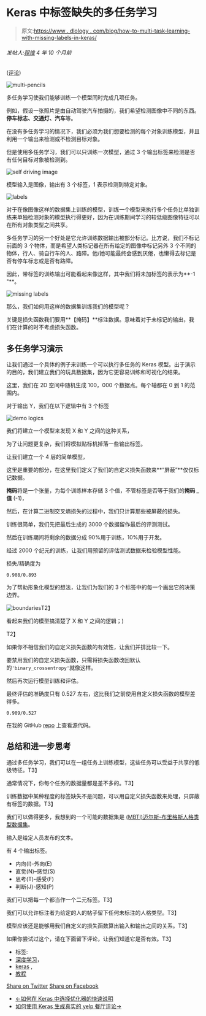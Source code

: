 # Keras 中标签缺失的多任务学习

> 原文:[https://www . dlology . com/blog/how-to-multi-task-learning-with-missing-labels-in-keras/](https://www.dlology.com/blog/how-to-multi-task-learning-with-missing-labels-in-keras/)

###### 发帖人:[程维](/blog/author/Chengwei/) 4 年 10 个月前

([评论](/blog/how-to-multi-task-learning-with-missing-labels-in-keras/#disqus_thread))

![multi-pencils](../Images/aac592beb5bc4aa5f11494d5f46d2dbd.png)

多任务学习使我们能够训练一个模型同时完成几项任务。

例如，假设一张照片是由自动驾驶汽车拍摄的，我们希望检测图像中不同的东西。**停车标志、交通灯、汽车**等。

在没有多任务学习的情况下，我们必须为我们想要检测的每个对象训练模型，并且利用一个输出来检测或不检测目标对象。

但是使用<g class="gr_ gr_107 gr-alert gr_spell gr_inline_cards gr_run_anim ContextualSpelling ins-del" id="107" data-gr-id="107">多任务</g>学习，我们可以只训练一次模型，通过 3 个输出标签来检测是否有任何目标对象被检测到。

![self driving image](../Images/125abf2b58310b55fd3ff35a5d3c2cba.png)

模型输入是图像，输出有 3 个标签，1 表示检测到特定对象。

![labels](../Images/75cda17bce0d8c41783744cc0c4b493e.png)

对于在像图像这样的数据集上训练的模型，训练一个模型来执行多个任务比单独训练来单独检测对象的模型执行得更好，因为在训练期间学习的较低级图像<g class="gr_ gr_114 gr-alert gr_gramm gr_inline_cards gr_run_anim Grammar multiReplace" id="114" data-gr-id="114">特征</g>可以在所有对象类型之间共享。

多任务学习的另一个好处是它允许训练数据输出被部分标记。比方说，我们不标记前面的 3 个物体，而是希望人类标记器在所有给定的图像中标记另外 3 个不同的物体，行人、骑自行车的人、路障。他/她可能最终会感到厌倦，也懒得去标记是否有停车标志或是否有路障。

因此，带标签的训练输出可能看起来像这样，其中我们将未加标签的表示为**-1 "**。

![missing labels](../Images/d7f243f4bc33589d075e25948af8050d.png)

那么，我们如何用这样的数据集训练我们的模型呢？

关键是损失函数我们要用**【掩码】**标注数据。意味着对于未标记的输出，我们在计算的<g class="gr_ gr_106 gr-alert gr_gramm gr_inline_cards gr_run_anim Grammar replaceWithoutSep" id="106" data-gr-id="106">时不考虑损失函数。</g>

## 多任务学习演示

让我们通过一个具体的例子来训练一个可以执行多任务的 Keras 模型。出于演示的目的，我们建立我们的玩具数据集，因为它更容易训练和可视化的结果。

这里，我们在 2D 空间中随机生成 100，000 个数据点。每个轴都在 0 到 1 的范围内。

对于输出 Y，我们在以下逻辑中有 3 个标签

![demo logics](../Images/0abfa056a6a8bb65c021a1ff4ed860d3.png)

我们将建立一个模型来发现 X 和 Y 之间的这种关系，

为了让问题更复杂，我们将模拟贴标机掉落一些输出标签。

让我们建立一个 4 层的简单模型，

这里是重要的部分，在这里我们定义了我们的自定义损失函数来**“屏蔽”**仅仅标记数据。

**掩码**将是一个张量，为每个训练样本存储 3 个值，不管标签是否等于我们的**掩码 _ 值** (-1)，

然后，在计算二进制交叉熵损失的过程中，我们只计算那些被屏蔽的损失。

训练很简单，我们先把最后生成的 3000 个数据留作最后的评测测试。

然后在训练期间将剩余的数据分成 90%用于训练，10%用于开发。

经过 2000 个纪元的训练，让我们用预留的评估测试数据来检验模型性能。

损失/精确度为

```
0.908/0.893
```

为了帮助形象化模型的想法，让我们为我们的 3 个标签中的每一个画出它的决策边界。

![boundaries](../Images/cb20cc37324fa090dece391ff8fa8fe0.png)T2】

看起来我们的模型搞清楚了 X 和 Y 之间的逻辑；)

T2】

如果你不相信我们的自定义损失函数的有效性，让我们并排比较一下。

要禁用我们的自定义损失函数，只需将损失函数改回默认的<g class="gr_ gr_93 gr-alert gr_gramm gr_inline_cards gr_run_anim Style multiReplace" id="93" data-gr-id="93">`'binary_crossentropy'`<g class="gr_ gr_93 gr-alert gr_gramm gr_inline_cards gr_disable_anim_appear Style multiReplace" id="93" data-gr-id="93">就像</g>这样。</g>

然后再次运行模型训练和评估。

最终评估的准确度只有 0.527 左右，这比我们之前使用自定义损失函数的模型差得多。

```
0.909/0.527
```

在我的 GitHub [repo](https://github.com/Tony607/Keras_Multi_task) 上查看源代码。

## 总结和进一步思考

通过多任务学习，我们可以在一组任务上训练模型，这些任务可以受益于共享的低级特征。T3】

通常情况下，你每个任务的数据量都是差不多的。T3】

训练数据中某种程度的标签缺失不是问题，可以用自定义损失函数来处理，只屏蔽有标签的数据。T3】

我们可以做得更多，我想到的一个可能的数据集是 [(MBTI)迈尔斯-布里格斯人格类型数据集](https://www.kaggle.com/datasnaek/mbti-type)。

输入是给定人员发布的文本。

有 4 个输出标签。

*   内向(I)-外向(E)
*   直觉(N)–感觉(S)
*   思考(T)-感受(F)
*   判断(J)-感知(P)

我们可以把每一个都当作一个二元标签。T3】

我们可以允许标注者为给定的人的帖子留下任何未标注的人格类型。T3】

模型应该还是能够用我们自定义的损失函数算出输入和输出之间的关系。T3】

如果你尝试过这个，请在下面留下评论，让我们知道它是否有效。T3】

*   标签:
*   [深度学习](/blog/tag/deep-learning/)，
*   [keras](/blog/tag/keras/) ,
*   [教程](/blog/tag/tutorial/)

[Share on Twitter](https://twitter.com/intent/tweet?url=https%3A//www.dlology.com/blog/how-to-multi-task-learning-with-missing-labels-in-keras/&text=How%20to%20Multi-task%20learning%20with%20missing%20labels%20in%20Keras) [Share on Facebook](https://www.facebook.com/sharer/sharer.php?u=https://www.dlology.com/blog/how-to-multi-task-learning-with-missing-labels-in-keras/)

*   [←如何在 Keras 中选择优化器的快速说明](/blog/quick-notes-on-how-to-choose-optimizer-in-keras/)
*   [如何使用 Keras 生成真实的 yelp 餐厅评论→](/blog/how-to-generate-realistic-yelp-restaurant-reviews-with-keras/)